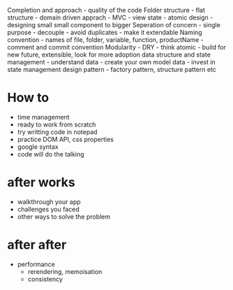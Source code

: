 Completion and approach
    - quality of the code
Folder structure
    - flat structure
    - domain driven apprach
    - MVC
    - view state
    - atomic design
        - designing small small component to bigger
Seperation of concern
    - single purpose
    - decouple
    - avoid duplicates
    - make it extendable
Naming convention
    - names of file, folder, variable, function, productName
    - comment and commit convention
Modularity
    - DRY
    - think atomic
    - build for new future, extensible, look for more adoption
data structure and state management
    - understand data
    - create your own model data
    - invest in state management
design pattern
    - factory pattern, structure pattern etc

# How to 
- time management
- ready to work from scratch
- try writting code in notepad
- practice DOM API, css properties
- google syntax
- code will do the talking

# after works
- walkthrough your app
- challenges you faced
- other ways to solve the problem

# after after
- performance
    - rerendering, memoisation
    - consistency